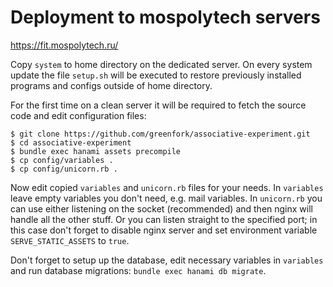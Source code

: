 # Deployment to mospolytech servers
https://fit.mospolytech.ru/

Copy `system` to home directory on the dedicated server. On every
system update the file `setup.sh` will be executed to restore
previously installed programs and configs outside of home
directory.

For the first time on a clean server it will be required to fetch
the source code and edit configuration files:

```shell
$ git clone https://github.com/greenfork/associative-experiment.git
$ cd associative-experiment
$ bundle exec hanami assets precompile
$ cp config/variables .
$ cp config/unicorn.rb .
```

Now edit copied `variables` and `unicorn.rb` files for your needs.
In `variables` leave empty variables you don't need, e.g. mail variables.
In `unicorn.rb` you can use either listening on the socket (recommended)
and then nginx will handle all the other stuff. Or you can listen straight
to the specified port; in this case don't forget to disable nginx server
and set environment variable `SERVE_STATIC_ASSETS` to `true`.

Don't forget to setup up the database, edit necessary variables in
`variables` and run database migrations: `bundle exec hanami db migrate`.
